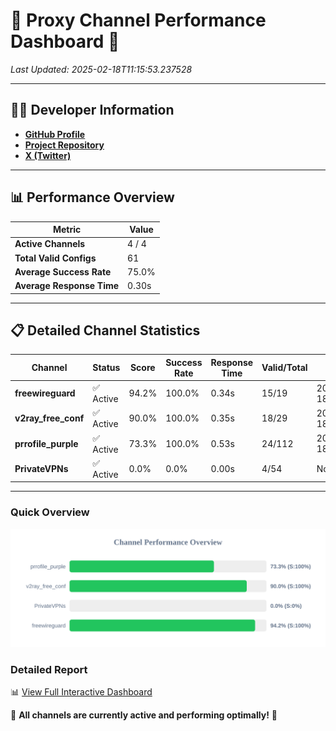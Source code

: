 # 🌟 Proxy Channel Performance Dashboard 🌟

_Last Updated: 2025-02-18T11:15:53.237528_

---

## 👩‍💻 Developer Information

- **[GitHub Profile](https://github.com/4n0nymou3)**  
- **[Project Repository](https://github.com/4n0nymou3/multi-proxy-config-fetcher)**  
- **[X (Twitter)](https://x.com/4n0nymou3)**  

---

## 📊 Performance Overview

| Metric                | Value       |
|-----------------------|-------------|
| **Active Channels**   | 4 / 4       |
| **Total Valid Configs** | 61          |
| **Average Success Rate** | 75.0%      |
| **Average Response Time** | 0.30s       |

---

## 📋 Detailed Channel Statistics

| Channel          | Status     | Score  | Success Rate | Response Time | Valid/Total | Last Success               |
|------------------|------------|--------|--------------|---------------|-------------|----------------------------|
| **freewireguard**  | ✅ Active  | 94.2%  | 100.0% | 0.34s         | 15/19       | 2025-02-18T11:15:53.235711 |
| **v2ray_free_conf**  | ✅ Active  | 90.0%  | 100.0% | 0.35s         | 18/29       | 2025-02-18T11:15:41.720143 |
| **prrofile_purple**  | ✅ Active  | 73.3%  | 100.0% | 0.53s         | 24/112       | 2025-02-18T11:15:41.340201 |
| **PrivateVPNs**  | ✅ Active  | 0.0%  | 0.0% | 0.00s         | 4/54       | None |

---

### Quick Overview
<div align="center">
  <a href="https://raw.githubusercontent.com/nullluser/NullRepo/refs/heads/main/assets/channel_stats_chart.svg">
    <img src="https://raw.githubusercontent.com/nullluser/NullRepo/refs/heads/main/assets/channel_stats_chart.svg" alt="Source Performance Statistics" width="800">
  </a>
</div>

### Detailed Report
📊 [View Full Interactive Dashboard](https://htmlpreview.github.io/?https://github.com/nullluser/NullRepo/blob/main/assets/performance_report.html)

🎉 **All channels are currently active and performing optimally!** 🎉
